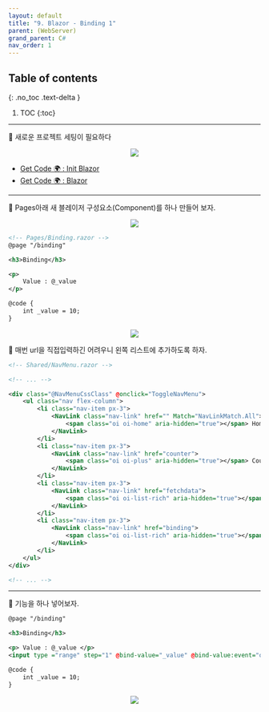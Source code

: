 ```yaml
---
layout: default
title: "9. Blazor - Binding 1"
parent: (WebServer)
grand_parent: C#
nav_order: 1
---
```


## Table of contents
{: .no_toc .text-delta }

1. TOC
{:toc}

---

👾 새로운 프로젝트 세팅이 필요하다

<p align="center">
  <img src="https://taehyungs-programming-blog.github.io/blog/assets/images/csharp/webserver/web-9-1.png"/>
</p>

* [Get Code 🌍 : Init Blazor](https://github.com/EasyCoding-7/AspNetTutorial/tree/blazor)
* [Get Code 🌍 : Blazor](https://github.com/EasyCoding-7/AspNetTutorial/tree/9.Blazor)

---

👾 Pages아래 새 블레이저 구성요소(Component)를 하나 만들어 보자.

<p align="center">
  <img src="https://taehyungs-programming-blog.github.io/blog/assets/images/csharp/webserver/web-9-2.png"/>
</p>

```xml
<!-- Pages/Binding.razor -->
@page "/binding"

<h3>Binding</h3>

<p>
    Value : @_value
</p>

@code {
    int _value = 10;
}
```

<p align="center">
  <img src="https://taehyungs-programming-blog.github.io/blog/assets/images/csharp/webserver/web-9-3.png"/>
</p>

👾 매번 url을 직접입력하긴 어려우니 왼쪽 리스트에 추가하도록 하자.

```xml
<!-- Shared/NavMenu.razor -->

<!-- ... -->

<div class="@NavMenuCssClass" @onclick="ToggleNavMenu">
    <ul class="nav flex-column">
        <li class="nav-item px-3">
            <NavLink class="nav-link" href="" Match="NavLinkMatch.All">
                <span class="oi oi-home" aria-hidden="true"></span> Home
            </NavLink>
        </li>
        <li class="nav-item px-3">
            <NavLink class="nav-link" href="counter">
                <span class="oi oi-plus" aria-hidden="true"></span> Counter
            </NavLink>
        </li>
        <li class="nav-item px-3">
            <NavLink class="nav-link" href="fetchdata">
                <span class="oi oi-list-rich" aria-hidden="true"></span> Fetch data
            </NavLink>
        </li>
        <li class="nav-item px-3">
            <NavLink class="nav-link" href="binding">
                <span class="oi oi-list-rich" aria-hidden="true"></span> Binding Page
            </NavLink>
        </li>
    </ul>
</div>

<!-- ... -->

```

---

👾 기능을 하나 넣어보자.

```xml
@page "/binding"

<h3>Binding</h3>

<p> Value : @_value </p>
<input type ="range" step="1" @bind-value="_value" @bind-value:event="oninput"/>

@code {
    int _value = 10;
}
```

<p align="center">
  <img src="https://taehyungs-programming-blog.github.io/blog/assets/images/csharp/webserver/web-9-4.png"/>
</p>